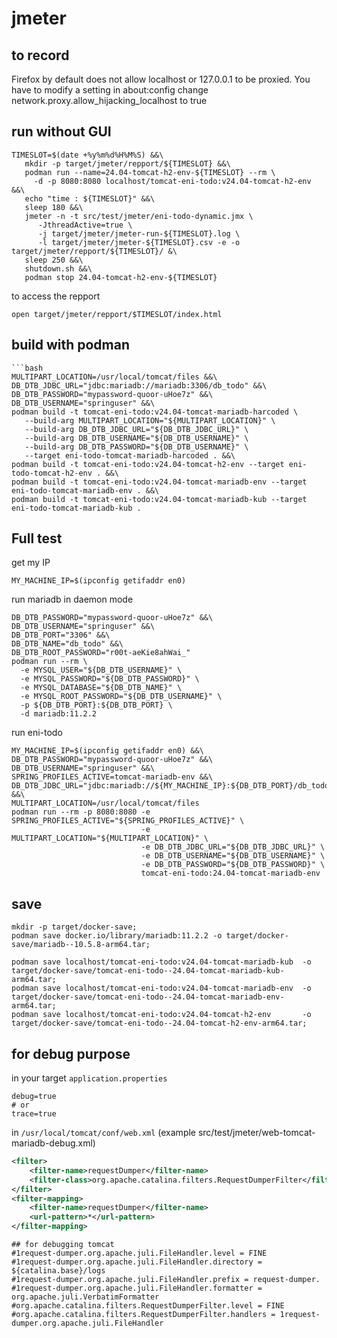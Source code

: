 # jmeter

## to record 

Firefox by default does not allow localhost or 127.0.0.1 to be proxied.
You have to modify a setting in about:config
change network.proxy.allow_hijacking_localhost to true


## run without GUI

```shell
TIMESLOT=$(date +%y%m%d%H%M%S) &&\
   mkdir -p target/jmeter/repport/${TIMESLOT} &&\
   podman run --name=24.04-tomcat-h2-env-${TIMESLOT} --rm \
     -d -p 8080:8080 localhost/tomcat-eni-todo:v24.04-tomcat-h2-env &&\
   echo "time : ${TIMESLOT}" &&\
   sleep 180 &&\
   jmeter -n -t src/test/jmeter/eni-todo-dynamic.jmx \
      -JthreadActive=true \
      -j target/jmeter/jmeter-run-${TIMESLOT}.log \
      -l target/jmeter/jmeter-${TIMESLOT}.csv -e -o target/jmeter/repport/${TIMESLOT}/ &\
   sleep 250 &&\
   shutdown.sh &&\ 
   podman stop 24.04-tomcat-h2-env-${TIMESLOT}
```

to access the repport
```shell
open target/jmeter/repport/$TIMESLOT/index.html
```
## build with podman

```shell
```bash
MULTIPART_LOCATION=/usr/local/tomcat/files &&\
DB_DTB_JDBC_URL="jdbc:mariadb://mariadb:3306/db_todo" &&\
DB_DTB_PASSWORD="mypassword-quoor-uHoe7z" &&\
DB_DTB_USERNAME="springuser" &&\
podman build -t tomcat-eni-todo:v24.04-tomcat-mariadb-harcoded \
   --build-arg MULTIPART_LOCATION="${MULTIPART_LOCATION}" \
   --build-arg DB_DTB_JDBC_URL="${DB_DTB_JDBC_URL}" \
   --build-arg DB_DTB_USERNAME="${DB_DTB_USERNAME}" \
   --build-arg DB_DTB_PASSWORD="${DB_DTB_USERNAME}" \
   --target eni-todo-tomcat-mariadb-harcoded . &&\
podman build -t tomcat-eni-todo:v24.04-tomcat-h2-env --target eni-todo-tomcat-h2-env . &&\
podman build -t tomcat-eni-todo:v24.04-tomcat-mariadb-env --target eni-todo-tomcat-mariadb-env . &&\
podman build -t tomcat-eni-todo:v24.04-tomcat-mariadb-kub --target eni-todo-tomcat-mariadb-kub . 
```



## Full test

get my IP
```shell
MY_MACHINE_IP=$(ipconfig getifaddr en0)
```

run mariadb in daemon mode

```shell
DB_DTB_PASSWORD="mypassword-quoor-uHoe7z" &&\
DB_DTB_USERNAME="springuser" &&\
DB_DTB_PORT="3306" &&\
DB_DTB_NAME="db_todo" &&\
DB_DTB_ROOT_PASSWORD="r00t-aeKie8ahWai_"
podman run --rm \
  -e MYSQL_USER="${DB_DTB_USERNAME}" \
  -e MYSQL_PASSWORD="${DB_DTB_PASSWORD}" \
  -e MYSQL_DATABASE="${DB_DTB_NAME}" \
  -e MYSQL_ROOT_PASSWORD="${DB_DTB_USERNAME}" \
  -p ${DB_DTB_PORT}:${DB_DTB_PORT} \
  -d mariadb:11.2.2
```

run eni-todo 
```shell
MY_MACHINE_IP=$(ipconfig getifaddr en0) &&\
DB_DTB_PASSWORD="mypassword-quoor-uHoe7z" &&\
DB_DTB_USERNAME="springuser" &&\
SPRING_PROFILES_ACTIVE=tomcat-mariadb-env &&\
DB_DTB_JDBC_URL="jdbc:mariadb://${MY_MACHINE_IP}:${DB_DTB_PORT}/db_todo" &&\
MULTIPART_LOCATION=/usr/local/tomcat/files
podman run --rm -p 8080:8080 -e SPRING_PROFILES_ACTIVE="${SPRING_PROFILES_ACTIVE}" \
                             -e MULTIPART_LOCATION="${MULTIPART_LOCATION}" \
                             -e DB_DTB_JDBC_URL="${DB_DTB_JDBC_URL}" \
                             -e DB_DTB_USERNAME="${DB_DTB_USERNAME}" \
                             -e DB_DTB_PASSWORD="${DB_DTB_PASSWORD}" \
                             tomcat-eni-todo:24.04-tomcat-mariadb-env
```

## save

```shell
mkdir -p target/docker-save;
podman save docker.io/library/mariadb:11.2.2 -o target/docker-save/mariadb--10.5.8-arm64.tar;

podman save localhost/tomcat-eni-todo:v24.04-tomcat-mariadb-kub  -o target/docker-save/tomcat-eni-todo--24.04-tomcat-mariadb-kub-arm64.tar;
podman save localhost/tomcat-eni-todo:v24.04-tomcat-mariadb-env  -o target/docker-save/tomcat-eni-todo--24.04-tomcat-mariadb-env-arm64.tar;
podman save localhost/tomcat-eni-todo:v24.04-tomcat-h2-env       -o target/docker-save/tomcat-eni-todo--24.04-tomcat-h2-env-arm64.tar;
```

## for debug purpose

in your target `application.properties`
```properties
debug=true
# or
trace=true
```

in `/usr/local/tomcat/conf/web.xml` (example src/test/jmeter/web-tomcat-mariadb-debug.xml) 

```xml
<filter>
    <filter-name>requestDumper</filter-name>
    <filter-class>org.apache.catalina.filters.RequestDumperFilter</filter-class>
</filter>
<filter-mapping>
    <filter-name>requestDumper</filter-name>
    <url-pattern>*</url-pattern>
</filter-mapping>
```

```properties
## for debugging tomcat
#1request-dumper.org.apache.juli.FileHandler.level = FINE
#1request-dumper.org.apache.juli.FileHandler.directory = ${catalina.base}/logs
#1request-dumper.org.apache.juli.FileHandler.prefix = request-dumper.
#1request-dumper.org.apache.juli.FileHandler.formatter = org.apache.juli.VerbatimFormatter
#org.apache.catalina.filters.RequestDumperFilter.level = FINE
#org.apache.catalina.filters.RequestDumperFilter.handlers = 1request-dumper.org.apache.juli.FileHandler

```